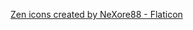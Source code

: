 <a href="https://www.flaticon.com/free-icons/zen" title="zen icons">Zen icons created by NeXore88 - Flaticon</a>